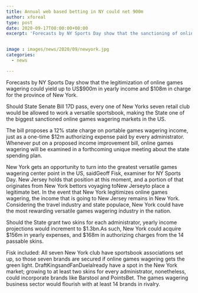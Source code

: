 ```yaml
---
title: Annual web based betting in NY could net 900m
author: xforeal 
type: post
date: 2020-09-17T00:00:00+00:00
excerpt: 'Forecasts by NY Sports Day show that the sanctioning of online games wagering could yield up to US$900m in yearly income and $108m in charge for the province of New York '


image : images/news/2020/09/newyork.jpg
categories:
  - news

---
```

Forecasts by NY Sports Day show that the legitimization of online games wagering could yield up to US$900m in yearly income and $108m in charge for the province of New York. 

Should State Senate Bill 17D pass, every one of New Yorks seven retail club would be allowed to work a versatile sportsbook, making the State one of the biggest sanctioned online games wagering markets in the US. 

The bill proposes a 12&percnt; state charge on portable games wagering income, just as a one-time $12m authorizing expense paid by every administrator. Whenever put on a proposed income improvement bill, online games wagering will be examined in a forthcoming unique meeting about the state spending plan. 

New York gets an opportunity to turn into the greatest versatile games wagering center point in the US, saidGeoff Fisk, examiner for NY Sports Day. New Jersey holds that position at this moment, and a portion of that originates from New York bettors voyaging toNew Jerseyto place a legitimate bet. In the event that New York legitimizes online games wagering, the income that is going to New Jersey remains in New York. Considering the travel industry and state populace, New York could have the most rewarding versatile games wagering industry in the nation. 

Should the State grant two skins for each administrator, yearly income projections would increment to $1.3bn.As such, New York could acquire $156m in yearly expenses, and $168m in authorizing charges from the 14 passable skins. 

Fisk included: All seven New York club have sportsbook associations set up, so those seven brands are secured if online games wagering gets the green light. DraftKingsandFanDuelalready have a spot in the New York market; growing to at least two skins for every administrator, nonetheless, could incorporate brands like Barstool and PointsBet. The games wagering business sector would flourish with at least 14 brands in rivalry.